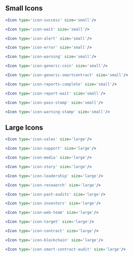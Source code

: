<h2>Small Icons</h2>

```jsx
<Icon type='icon-success' size='small'/>
```
```jsx
<Icon type='icon-wait' size='small'/>
```
```jsx
<Icon type='icon-alert' size='small'/>
```
```jsx
<Icon type='icon-error' size='small'/>
```
```jsx
<Icon type='icon-warning' size='small'/>
```
```jsx
<Icon type='icon-generic-coin' size='small'/>
```
```jsx
<Icon type='icon-generic-smartcontract' size='small'/>
```
```jsx
<Icon type='icon-reports-complete' size='small'/>
```
```jsx
<Icon type='icon-report-wait' size='small'/>
```
```jsx
<Icon type='icon-pass-stamp' size='small'/>
```
```jsx
<Icon type='icon-warning-stamp' size='small'/>
```

<h2>Large Icons</h2>

```jsx
<Icon type='icon-sales' size='large'/>
```
```jsx
<Icon type='icon-support' size='large'/>
```
```jsx
<Icon type='icon-media' size='large'/>
```
```jsx
<Icon type='icon-story' size='large'/>
```
```jsx
<Icon type='icon-leadership' size='large'/>
```
```jsx
<Icon type='icon-reseaerch' size='large'/>
```
```jsx
<Icon type='icon-past-audits' size='large'/>
```
```jsx
<Icon type='icon-investors' size='large'/>
```
```jsx
<Icon type='icon-web-team' size='large'/>
```
```jsx
<Icon type='icon-target' size='large'/>
```
```jsx
<Icon type='icon-contract' size='large'/>
```
```jsx
<Icon type='icon-blockchain' size='large'/>
```
```jsx
<Icon type='icon-smart-contract-audit' size='large'/>
```
